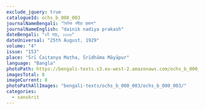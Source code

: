 ```yaml
---
exclude_jquery: true
catalogueId: ochs_b_000_003
journalNameBengali: "দৈনিক নদীয়া প্রকাশ"
journalNameEnglish: "dainik nadiya prakash"
dateBengali: "৯ই ভাদ্র, ১৩৩৬" 
dateUniversal: "25th August, 1929" 
volume: "4"
issue: "153"
place: "Śrī Ćaitanya Maṭha, Śrīdhāma Māyāpur"
language: "Bangla"
photoPath: https://bengali-texts.s3.eu-west-2.amazonaws.com/ochs_b_000_003/split/_00000008.pdf
imagesTotal: 8
imageCurrent: 8
photoPathAllImages: "bengali-texts/ochs_b_000_003/ochs_b_000_003/"
categories:
  - sanskrit
---
```


